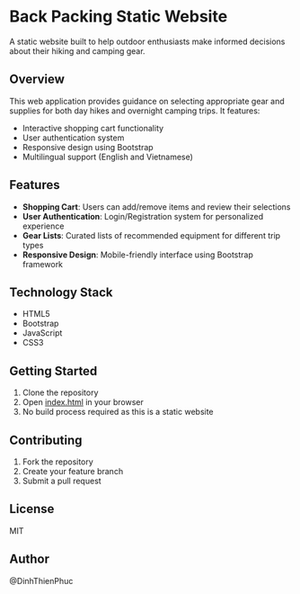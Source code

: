 # Back Packing Static Website

A static website built to help outdoor enthusiasts make informed decisions about their hiking and camping gear.

## Overview

This web application provides guidance on selecting appropriate gear and supplies for both day hikes and overnight camping trips. It features:

- Interactive shopping cart functionality
- User authentication system
- Responsive design using Bootstrap
- Multilingual support (English and Vietnamese)

## Features

- **Shopping Cart**: Users can add/remove items and review their selections
- **User Authentication**: Login/Registration system for personalized experience
- **Gear Lists**: Curated lists of recommended equipment for different trip types
- **Responsive Design**: Mobile-friendly interface using Bootstrap framework

## Technology Stack

- HTML5
- Bootstrap
- JavaScript
- CSS3

## Getting Started

1. Clone the repository
2. Open [index.html](apps/back-packing/index.html) in your browser
3. No build process required as this is a static website

## Contributing

1. Fork the repository
2. Create your feature branch
3. Submit a pull request

## License

MIT

## Author

@DinhThienPhuc
